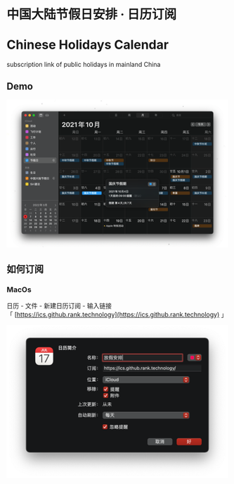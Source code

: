 # 中国大陆节假日安排 · 日历订阅<br><br>Chinese Holidays Calendar

subscription link of public holidays in mainland China

## Demo

![demo](./docs/readme/demo.png)

## 如何订阅

### MacOs

日历 - 文件 - 新建日历订阅 - 输入链接  
「 [https://ics.github.rank.technology](https://ics.github.rank.technology) 」

![MacOs](./docs/readme/macos.png)

